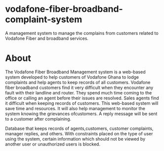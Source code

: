 # vodafone-fiber-broadband-complaint-system
A management system to manage the complains from customers related to Vodafone Fiber and broadband services. 

# About 
The Vodafone Fiber Broadband Management system is a web-based system developed to help customers of Vodafone Ghana to lodge complaints and help agents to keep records of all customers. Vodafone fiber broadband customers find it very difficult when they encounter any fault with their landline and router. They spend much time
coming to the office or calling an agent before their issues are resolved. Sales agents find it difficult when keeping records of customers. This web-based system will save time and resources. It will also help management to monitor the system knowing the grievances ofcustomers. A reply message will be sent to a customer after complaining.

Database that keeps records of agents,customers, customer complaints, manager replies, and others. With constraints placed on the type of user using the system, certain information which should not be viewed by another user or unauthorized users is blocked.

